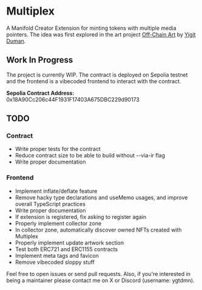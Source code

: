 # Multiplex
A Manifold Creator Extension for minting tokens with multiple media pointers. The idea was first explored in the art project [Off-Chain Art](https://x.com/YigitDuman/status/1957514000306246110) by [Yigit Duman](https://x.com/YigitDuman).

## Work In Progress
The project is currently WIP. The contract is deployed on Sepolia testnet and the frontend is a vibecoded frontend to interact with the contract.

**Sepolia Contract Address:** 0x18A90Cc206c44F1931F17403A675DBC229d90173

## TODO
### Contract
- Write proper tests for the contract
- Reduce contract size to be able to build without --via-ir flag
- Write proper documentation

### Frontend
- Implement inflate/deflate feature
- Remove hacky type declarations and useMemo usages, and improve overall TypeScript practices
- Write proper documentation
- If extension is registered, fix asking to register again
- Properly implement collector zone
- In collector zone, automatically discover owned NFTs created with Multiplex
- Properly implement update artwork section
- Test both ERC721 and ERC1155 contracts
- Implement meta tags and favicon
- Remove vibecoded sloppy stuff

Feel free to open issues or send pull requests. Also, if you're interested in being a maintainer please contact me on X or Discord (username: ygtdmn).